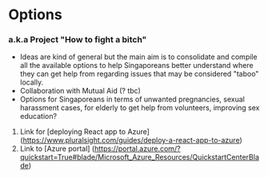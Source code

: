 # Options
### a.k.a Project "How to fight a bitch"

* Ideas are kind of general but the main aim is to consolidate and compile all the available options to help Singaporeans better understand where they can get help from regarding issues that may be considered "taboo" locally.
* Collaboration with Mutual Aid (? tbc)
* Options for Singaporeans in terms of unwanted pregnancies, sexual harassment cases, for elderly to get help from volunteers, improving sex education?

1. Link for [deploying React app to Azure] (https://www.pluralsight.com/guides/deploy-a-react-app-to-azure)
2. Link to [Azure portal] (https://portal.azure.com/?quickstart=True#blade/Microsoft_Azure_Resources/QuickstartCenterBlade)